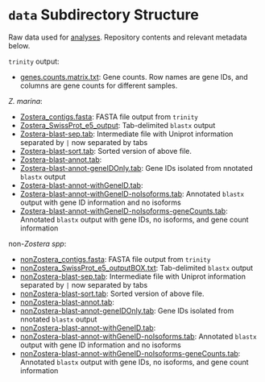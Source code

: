 # `data` Subdirectory Structure

Raw data used for [analyses](https://github.com/eimd-2019/project-EWD-transcriptomics/tree/master/analyses). Repository contents and relevant metadata below.

`trinity` output:
- [genes.counts.matrix.txt](https://github.com/eimd-2019/project-EWD-transcriptomics/blob/master/data/genes.counts.matrix.txt): Gene counts. Row names are gene IDs, and columns are gene counts for different samples.

*Z. marina*:
- [Zostera_contigs.fasta](https://gannet.fish.washington.edu/spartina/2019-07-05-eimd/project-EWD-transcriptomics/data/Zostera_contigs.fasta): FASTA file output from `trinity`
- [Zostera_SwissProt_e5_output](https://github.com/eimd-2019/project-EWD-transcriptomics/blob/master/data/Zostera_SwissProt_e5_output): Tab-delimited `blastx` output
- [Zostera-blast-sep.tab](https://github.com/eimd-2019/project-EWD-transcriptomics/blob/master/data/Zostera-blast-sep.tab): Intermediate file with Uniprot information separated by `|` now separated by tabs
- [Zostera-blast-sort.tab](https://github.com/eimd-2019/project-EWD-transcriptomics/blob/master/data/Zostera-blast-sort.tab): Sorted version of above file.
- [Zostera-blast-annot.tab](https://gannet.fish.washington.edu/spartina/2019-07-05-eimd/project-EWD-transcriptomics/data/Zostera-blast-annot.tab):
- [Zostera-blast-annot-geneIDOnly.tab](https://github.com/eimd-2019/project-EWD-transcriptomics/blob/master/data/Zostera-blast-annot-geneIDOnly.tab): Gene IDs isolated from nnotated `blastx` output
- [Zostera-blast-annot-withGeneID.tab](https://gannet.fish.washington.edu/spartina/2019-07-05-eimd/project-EWD-transcriptomics/data/Zostera-blast-annot-withGeneID.tab):
- [Zostera-blast-annot-withGeneID-noIsoforms.tab](https://github.com/eimd-2019/project-EWD-transcriptomics/blob/master/data/Zostera-blast-annot-withGeneID-noIsoforms.tab): Annotated `blastx` output with gene ID information and no isoforms
- [Zostera-blast-annot-withGeneID-noIsoforms-geneCounts.tab](https://github.com/eimd-2019/project-EWD-transcriptomics/blob/master/data/Zostera-blast-annot-withGeneID-noIsoforms-geneCounts.tab): Annotated `blastx` output with gene IDs, no isoforms, and gene count information

non-*Zostera spp*:
- [nonZostera_contigs.fasta](https://gannet.fish.washington.edu/spartina/2019-07-05-eimd/project-EWD-transcriptomics/data/nonZostera_contigs.fasta): FASTA file output from `trinity`
- [nonZostera_SwissProt_e5_outputBOX.txt](https://github.com/eimd-2019/project-EWD-transcriptomics/blob/master/data/nonZostera_SwissProt_e5_outputBOX.txt): Tab-delimited `blastx` output
- [nonZostera-blast-sep.tab](https://github.com/eimd-2019/project-EWD-transcriptomics/blob/master/data/nonZostera-blast-sep.tab): Intermediate file with Uniprot information separated by `|` now separated by tabs
- [nonZostera-blast-sort.tab](https://github.com/eimd-2019/project-EWD-transcriptomics/blob/master/data/nonZostera-blast-sort.tab): Sorted version of above file.
- [nonZostera-blast-annot.tab](https://gannet.fish.washington.edu/spartina/2019-07-05-eimd/project-EWD-transcriptomics/data/nonZostera-blast-annot.tab):
- [nonZostera-blast-annot-geneIDOnly.tab](https://github.com/eimd-2019/project-EWD-transcriptomics/blob/master/data/nonZostera-blast-annot-geneIDOnly.tab): Gene IDs isolated from nnotated `blastx` output
- [nonZostera-blast-annot-withGeneID.tab](https://github.com/eimd-2019/project-EWD-transcriptomics/blob/master/data/nonZostera-blast-annot-withGeneID.tab):
- [nonZostera-blast-annot-withGeneID-noIsoforms.tab](https://github.com/eimd-2019/project-EWD-transcriptomics/blob/master/data/nonZostera-blast-annot-withGeneID-noIsoforms.tab): Annotated `blastx` output with gene ID information and no isoforms
- [nonZostera-blast-annot-withGeneID-noIsoforms-geneCounts.tab](https://github.com/eimd-2019/project-EWD-transcriptomics/blob/master/data/nonZostera-blast-annot-withGeneID-noIsoforms-geneCounts.tab): Annotated `blastx` output with gene IDs, no isoforms, and gene count information
